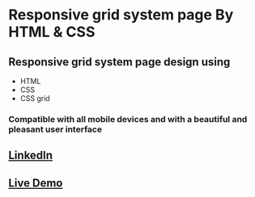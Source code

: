 # Responsive grid system page By HTML & CSS

## Responsive grid system page design using 
- HTML
- CSS
- CSS grid

### Compatible with all mobile devices and with a beautiful and pleasant user interface 

## [LinkedIn](https://www.linkedin.com/in/mohammed-ashraf-a044522b9?utm_source=share&utm_campaign=share_via&utm_content=profile&utm_medium=android_app)

## [Live Demo](https://mo-ashraf-elsayed.github.io/Grid-system/)
